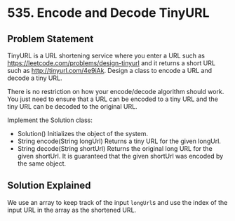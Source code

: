 # 535. Encode and Decode TinyURL

## Problem Statement

TinyURL is a URL shortening service where you enter a URL such as https://leetcode.com/problems/design-tinyurl and it returns a short URL such as http://tinyurl.com/4e9iAk. Design a class to encode a URL and decode a tiny URL.

There is no restriction on how your encode/decode algorithm should work. You just need to ensure that a URL can be encoded to a tiny URL and the tiny URL can be decoded to the original URL.

Implement the Solution class:

- Solution() Initializes the object of the system.
- String encode(String longUrl) Returns a tiny URL for the given longUrl.
- String decode(String shortUrl) Returns the original long URL for the given shortUrl. It is guaranteed that the given shortUrl was encoded by the same object.

## Solution Explained

We use an array to keep track of the input `longUrl`s and use the index of the input URL in the array as the shortened URL.
